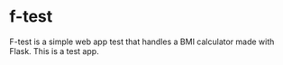 # f-test
F-test is a simple web app test that handles a BMI calculator made with Flask. This is a test app. 
